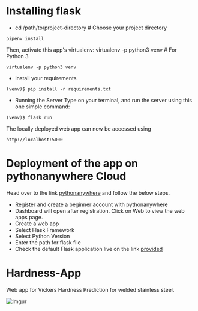 
# Installing flask 
- cd /path/to/project-directory      # Choose your project directory
```
pipenv install
```
Then, activate this app's virtualenv: virtualenv -p python3 venv  # For Python 3
```
virtualenv -p python3 venv
```
- Install your requirements
```
(venv)$ pip install -r requirements.txt
```

- Running the Server
  Type on your terminal, and run the server using this one simple command:
```
(venv)$ flask run
```
The locally deployed web app can now be accessed using
```
http://localhost:5000
```

# Deployment of the app on pythonanywhere Cloud 
Head over to the link [pythonanywhere](https://www.pythonanywhere.com/) and follow the below steps.
- Register and create a beginner account with pythonanywhere
- Dashboard will open after registration. Click on Web to view the web apps page.
- Create a web app
- Select Flask Framework
- Select Python Version
- Enter the path for flask file
- Check the default Flask application live on the link [provided](https://ayorinde.pythonanywhere.com/) 
# Hardness-App
Web app for Vickers Hardness Prediction for welded stainless steel.

![Imgur](https://imgur.com/xwhL9V9.png)

